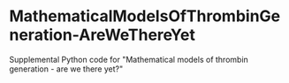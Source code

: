 # MathematicalModelsOfThrombinGeneration-AreWeThereYet
 Supplemental Python code for "Mathematical models of thrombin generation - are we there yet?"
